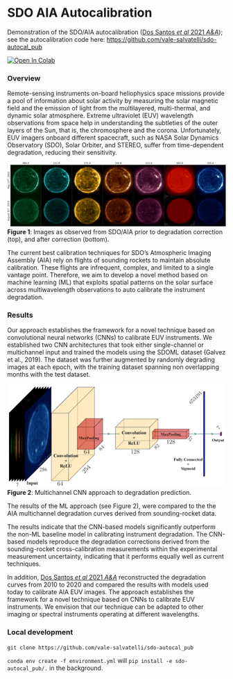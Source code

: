 # SDO AIA Autocalibration
Demonstration of the SDO/AIA autocalibration ([Dos Santos *et al* 2021 *A&A*](https://ui.adsabs.harvard.edu/abs/2021A%26A...648A..53D/abstract)); see the autocalibration code here: https://github.com/vale-salvatelli/sdo-autocal_pub

[![Open In Colab](https://colab.research.google.com/assets/colab-badge.svg)](https://colab.research.google.com/github/spaceml-org/helionb-sdoml/blob/main/notebooks/02_temperature_maps_2018/aia_autocalibration_colab.ipynb)

### Overview

Remote-sensing instruments on-board heliophysics space missions provide a pool of information about solar activity by measuring the solar magnetic field and the emission of light from the multilayered, multi-thermal, and dynamic solar atmosphere. Extreme ultraviolet (EUV) wavelength observations from space help in understanding the subtleties of the outer layers of the Sun, that is, the chromosphere and the corona. Unfortunately, EUV imagers onboard different spacecraft, such as NASA Solar Dynamics Observatory (SDO), Solar Orbiter, and STEREO, suffer from time-dependent degradation, reducing their sensitivity. 

![img](figure_one.png)
**Figure 1**: Images as observed from SDO/AIA prior to degradation correction (top), and after correction (bottom).

The current best calibration techniques for SDO’s Atmospheric Imaging Assembly (AIA) rely on flights of sounding rockets to maintain absolute calibration. These flights are infrequent, complex, and limited to a single vantage point. Therefore, we aim to develop a novel method based on machine learning (ML) that exploits spatial patterns on the solar surface across multiwavelength observations to auto calibrate the instrument degradation.



### Results

Our approach establishes the framework for a novel technique based on convolutional neural networks (CNNs) to calibrate EUV instruments. We established two CNN architectures that took either single-channel or multichannel input and trained the models using the SDOML dataset (Galvez et al., 2019). The dataset was further augmented by randomly degrading images at each epoch, with the training dataset spanning non overlapping months with the test dataset. 

![img](figure_two.png)
**Figure 2**: Multichannel CNN approach to degradation prediction.

The results of the ML approach (see Figure 2), were compared to the the AIA multichannel degradation curves derived from sounding-rocket data.

The results indicate that the CNN-based models significantly outperform the non-ML baseline model in calibrating instrument degradation. The CNN-based models reproduce the degradation corrections derived from the sounding-rocket cross-calibration measurements within the experimental measurement uncertainty, indicating that it performs equally well as current techniques.

In addition, [Dos Santos *et al* 2021 *A&A*](https://ui.adsabs.harvard.edu/abs/2021A%26A...648A..53D/abstract) reconstructed the degradation curves from 2010 to 2020 and compared the results with models used today to calibrate AIA EUV images. The approach establishes the framework for a novel technique based on CNNs to calibrate EUV instruments. We envision that our technique can be adapted to other imaging or spectral instruments operating at different wavelengths.





### Local development

```
git clone https://github.com/vale-salvatelli/sdo-autocal_pub
```

`conda env create -f environment.yml` will `pip install -e sdo-autocal_pub/.` in the background.

